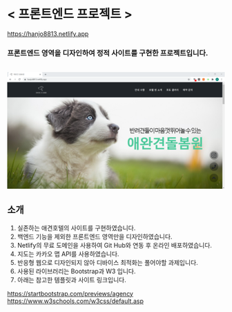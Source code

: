 # < 프론트엔드 프로젝트 >

https://hanjo8813.netlify.app
### 프론트엔드 영역을 디자인하여 정적 사이트를 구현한 프로젝트입니다.

<br>

<img src="./assets/img/gh_main.png">

## 소개

1. 실존하는 애견호텔의 사이트를 구현하였습니다.
2. 백엔드 기능을 제외한 프론트엔드 영역만을 디자인하였습니다.
3. Netlify의 무료 도메인을 사용하여 Git Hub와 연동 후 온라인 배포하였습니다.
4. 지도는 카카오 맵 API를 사용하였습니다.
5. 반응형 웹으로 디자인되지 않아 디바이스 최적화는 풀어야할 과제입니다.
6. 사용된 라이브러리는 Bootstrap과 W3 입니다.
7. 아래는 참고한 템플릿과 사이트 링크입니다.

https://startbootstrap.com/previews/agency   
https://www.w3schools.com/w3css/default.asp
